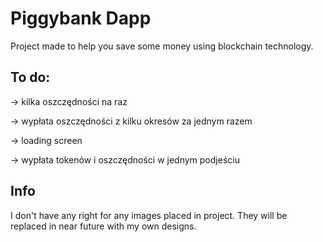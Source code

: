 # Piggybank Dapp

Project made to help you save some money using blockchain technology.

## To do:

-> kilka oszczędności na raz

-> wypłata oszczędności z kilku okresów za jednym razem

-> loading screen

-> wypłata tokenów i oszczędności w jednym podjeściu

## Info
I don't have any right for any images placed in project. They will be replaced in near future with my own designs.

